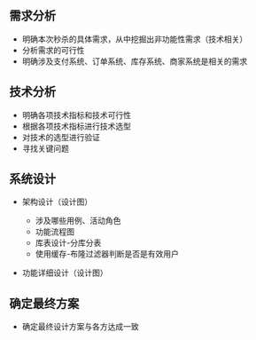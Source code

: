 ## 需求分析

- 明确本次秒杀的具体需求，从中挖掘出非功能性需求（技术相关）
- 分析需求的可行性
- 明确涉及支付系统、订单系统、库存系统、商家系统是相关的需求

## 技术分析

- 明确各项技术指标和技术可行性
- 根据各项技术指标进行技术选型
- 对技术的选型进行验证
- 寻找关键问题

## 系统设计

- 架构设计（设计图）
  - 涉及哪些用例、活动角色
  - 功能流程图
  - 库表设计-分库分表
  - 使用缓存-布隆过滤器判断是否是有效用户

- 功能详细设计（设计图）

## 确定最终方案

- 确定最终设计方案与各方达成一致



